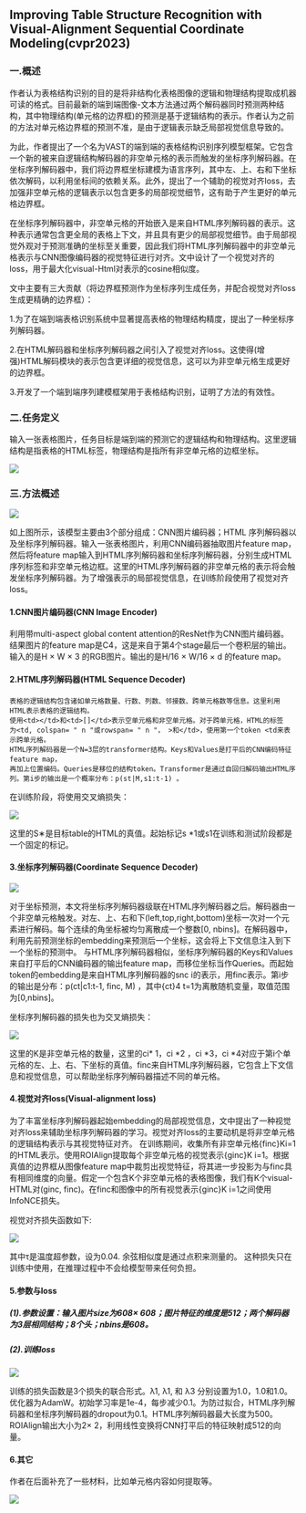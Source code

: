 ## Improving Table Structure Recognition with Visual-Alignment Sequential Coordinate Modeling(cvpr2023)
### 一.概述
作者认为表格结构识别的目的是将非结构化表格图像的逻辑和物理结构提取成机器可读的格式。目前最新的端到端图像-文本方法通过两个解码器同时预测两种结构，其中物理结构(单元格的边界框)的预测是基于逻辑结构的表示。作者认为之前的方法对单元格边界框的预测不准，是由于逻辑表示缺乏局部视觉信息导致的。

为此，作者提出了一个名为VAST的端到端的表格结构识别序列模型框架。它包含一个新的被来自逻辑结构解码器的非空单元格的表示而触发的坐标序列解码器。在坐标序列解码器中，我们将边界框坐标建模为语言序列，其中左、上、右和下坐标依次解码，以利用坐标间的依赖关系。此外，提出了一个辅助的视觉对齐loss，去加强非空单元格的逻辑表示以包含更多的局部视觉细节，这有助于产生更好的单元格边界框。

在坐标序列解码器中，非空单元格的开始嵌入是来自HTML序列解码器的表示。这种表示通常包含更全局的表格上下文，并且具有更少的局部视觉细节。由于局部视觉外观对于预测准确的坐标至关重要，因此我们将HTML序列解码器中的非空单元格表示与CNN图像编码器的视觉特征进行对齐。文中设计了一个视觉对齐的loss，用于最大化visual-Html对表示的cosine相似度。

文中主要有三大贡献（将边界框预测作为坐标序列生成任务，并配合视觉对齐loss生成更精确的边界框）：

1.为了在端到端表格识别系统中显著提高表格的物理结构精度，提出了一种坐标序列解码器。

2.在HTML解码器和坐标序列解码器之间引入了视觉对齐loss。这使得(增强)HTML解码模块的表示包含更详细的视觉信息，这可以为非空单元格生成更好的边界框。

3.开发了一个端到端序列建模框架用于表格结构识别，证明了方法的有效性。

### 二.任务定义

输入一张表格图片，任务目标是端到端的预测它的逻辑结构和物理结构。这里逻辑结构是指表格的HTML标签，物理结构是指所有非空单元格的边框坐标。

![](./1.png)
### 三.方法概述
![](./2.png)

如上图所示，该模型主要由3个部分组成：CNN图片编码器；HTML 序列解码器以及坐标序列解码器。输入一张表格图片，利用CNN编码器抽取图片feature map，然后将feature map输入到HTML序列解码器和坐标序列解码器，分别生成HTML序列标签和非空单元格边框。这里的HTML序列解码器的非空单元格的表示将会触发坐标序列解码器。为了增强表示的局部视觉信息，在训练阶段使用了视觉对齐loss。

#### 1.CNN图片编码器(CNN Image Encoder)
利用带multi-aspect global content attention的ResNet作为CNN图片编码器。结果图片的feature map是C4，这是来自于第4个stage最后一个卷积层的输出。输入的是H × W × 3 的RGB图片。输出的是H/16 × W/16 × d 的feature map。

#### 2.HTML序列解码器(HTML Sequence Decoder)
    表格的逻辑结构包含诸如单元格数量、行数、列数、邻接数、跨单元格数等信息。这里利用HTML表示表格的逻辑结构。
    使用<td></td>和<td>[]</td>表示空单元格和非空单元格。对于跨单元格，HTML的标签
    为<td, colspan= " n "或rowspan= " n "， >和</td>，使用第一个token <td来表示跨单元格。
    HTML序列解码器是一个N=3层的transformer结构。Keys和Values是打平后的CNN编码特征feature map，
    再加上位置编码。Queries是移位的结构token。Transformer是通过自回归解码输出HTML序列。第i步的输出是一个概率分布：p(st|M,s1:t-1) 。
在训练阶段，将使用交叉熵损失：

![](./3.png)

这里的S∗是目标table的HTML的真值。起始标记s *1或s1在训练和测试阶段都是一个固定的标记<sos>。
#### 3.坐标序列解码器(Coordinate Sequence Decoder)
![](./4.png)

对于坐标预测，本文将坐标序列解码器级联在HTML序列解码器之后。解码器由一个非空单元格触发。对左、上、右和下(left,top,right,bottom)坐标一次对一个元素进行解码。每个连续的角坐标被均匀离散成一个整数[0, nbins]。在解码器中，利用先前预测坐标的embedding来预测后一个坐标，这会将上下文信息注入到下一个坐标的预测中。
与HTML序列解码器相似，坐标序列解码器的Keys和Values来自打平后的CNN编码器的输出feature map，而移位坐标当作Queries。而起始token的embedding是来自HTML序列解码器的snc i的表示，用finc表示。第i步的输出是分布：p(ct|c1:t-1, finc, M) ，其中{ct}4 t=1为离散随机变量，取值范围为[0,nbins]。

坐标序列解码器的损失也为交叉熵损失：

![](./5.png)

这里的K是非空单元格的数量，这里的ci* 1，ci *2 ，ci *3，ci *4对应于第i个单元格的左、上、右、下坐标的真值。finc来自HTML序列解码器，它包含上下文信息和视觉信息，可以帮助坐标序列解码器描述不同的单元格。

#### 4.视觉对齐loss(Visual-alignment loss)
为了丰富坐标序列解码器起始embedding的局部视觉信息，文中提出了一种视觉对齐loss来辅助坐标序列解码器的学习。视觉对齐loss的主要动机是将非空单元格的逻辑结构表示与其视觉特征对齐。
在训练期间，收集所有非空单元格{finc}Ki=1的HTML表示。使用ROIAlign提取每个非空单元格的视觉表示{ginc}K i=1。根据真值的边界框从图像feature map中裁剪出视觉特征，将其进一步投影为与finc具有相同维度的向量。假定一个包含K个非空单元格的表格图像，我们有K个visual-HTML对(ginc, finc)。在finc和图像中的所有视觉表示{ginc}K i=1之间使用InfoNCE损失。

视觉对齐损失函数如下:

![](./6.png)

其中τ是温度超参数，设为0.04. 余弦相似度是通过点积来测量的。
这种损失只在训练中使用，在推理过程中不会给模型带来任何负担。

#### 5.参数与loss

##### (1).参数设置：输入图片size为608× 608；图片特征的维度是512；两个解码器为3层相同结构；8个头；nbins是608。

##### (2).训练loss
![](./7.png)

训练的损失函数是3个损失的联合形式。λ1, λ1, 和 λ3 分别设置为1.0，1.0和1.0。优化器为AdamW。初始学习率是1e-4，每步减少0.1。为防过拟合，HTML序列解码器和坐标序列解码器的dropout为0.1。HTML序列解码器最大长度为500。ROIAlign输出大小为2× 2，利用线性变换将CNN打平后的特征映射成512的向量。

#### 6.其它
作者在后面补充了一些材料，比如单元格内容如何提取等。

![](./8.png)